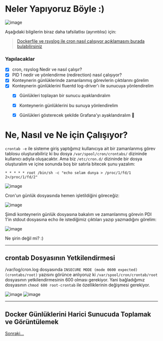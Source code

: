 # Neler Yapıyoruz Böyle :)

![image](https://user-images.githubusercontent.com/261946/207039066-d4d6ec55-6951-4bc2-9162-c041ffe7dac3.png)


Aşağıdaki bilgilerin biraz daha tafsilatlısı (ayrıntılısı) için:
> [Dockerfile ve rsyslog ile cron nasıl çalışıyor açıklamasını burada bulabilirsiniz](./etc-crontab/README.md)

### Yapılacaklar

- [x] cron, rsyslog Nedir ve nasıl çalışır?
- [x] PID 1 nedir ve yönlendirme (redirection) nasıl çalışıyor?
- [x] Konteynerin günlüklerinde zamanlanmış görevlerin çıktılarını görelim
- [x] Konteynerin günlüklerini fluentd log-driver'ı ile sunucuya yönlendirelim 
  - [x] Günlükleri toplayan bir sunucu ayaklandıralım
  - [x] Konteynerin günlüklerini bu sunuya yönlendirelim 
  - [x] Günlükleri gösterecek şekilde Grafana'yı ayaklandıralım :tada:



# Ne, Nasıl ve Ne için Çalışıyor?

`crontab -e` ile sisteme giriş yaptığımız kullanıcıya ait bir zamanlanmış görev tablosu oluşturabiliriz ki bu dosya `/var/spool/cron/crontabs/` dizininde kullanıcı adıyla oluşacaktır.
Ama biz `/etc/cron.d/` dizininde bir dosya oluşturalım ve içine sonunda boş bir satırla bitecek şunu yazalım:

```shell
* * * * * root /bin/sh -c "echo selam dunya > /proc/1/fd/1 2>/proc/1/fd/2"

```

![image](https://user-images.githubusercontent.com/261946/206898164-c1cbdcdf-3df9-4d11-a5d1-afdda24b10d1.png)

Cron'un günlük dosyasında hemen işletildiğini göreceğiz:

![image](https://user-images.githubusercontent.com/261946/206898145-58fba895-7d62-4a84-b93d-2eb9a10b1876.png)

Şimdi konteynerin günlük dosyasına bakalım ve zamanlanmış görevin PDI 1'in stdout dosyasına echo ile istediğimiz çıktıları yazıp yazmadığını görelim:

![image](https://user-images.githubusercontent.com/261946/206898364-a62b790f-ad89-4c87-97c6-65c4854d17aa.png)

Ne şirin değil mi? :)

---

## crontab Dosyasının Yetkilendirmesi
/var/log/cron.log dosyasında `INSECURE MODE (mode 0600 expected) (crontabs/root)` yazısını görünce anlıyoruz ki `/var/spool/cron/crontab/root` dosyasının yetkilendirmesinin 600 olması gerekiyor. Yani bağladığımız dosyasının `chmod 600 root-crontab` ile özelliklerinin değişmesi gerekiyor.

![image](https://user-images.githubusercontent.com/261946/208244462-be787e60-3fec-4997-b2a5-3bf0f18a5daf.png)
![image](https://user-images.githubusercontent.com/261946/208244475-060cd45a-8bed-4e46-bf08-df6ed32e8086.png)


---

## Docker Günlüklerini Harici Sunucuda Toplamak ve Görüntülemek

[Sonraki...](./cron-loki/README.md)
